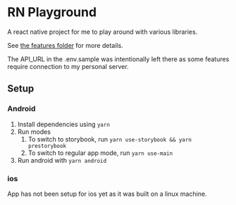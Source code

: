 # RN Playground

A react native project for me to play around with various libraries.

See [the features folder](https://github.com/Moistbobo/rn-playground/tree/develop/src/features) for more details.

The API_URL in the .env.sample was intentionally left there as some features require connection to my personal server.

## Setup

### Android
1. Install dependencies using `yarn`
2. Run modes
   1. To switch to storybook, run `yarn use-storybook && yarn prestorybook`
   2. To switch to regular app mode, run `yarn use-main`
3. Run android with `yarn android`

### ios
App has not been setup for ios yet as it was built on a linux machine.
